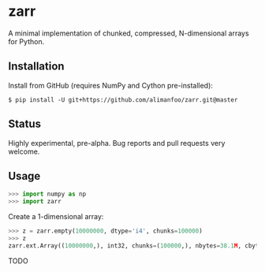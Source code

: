 # zarr

A minimal implementation of chunked, compressed, N-dimensional arrays for 
Python.

## Installation

Install from GitHub (requires NumPy and Cython pre-installed):

```
$ pip install -U git+https://github.com/alimanfoo/zarr.git@master
```

## Status

Highly experimental, pre-alpha. Bug reports and pull requests very welcome.

## Usage

```python
>>> import numpy as np
>>> import zarr
```

Create a 1-dimensional array:

```python
>>> z = zarr.empty(10000000, dtype='i4', chunks=100000)
>>> z
zarr.ext.Array((10000000,), int32, chunks=(100000,), nbytes=38.1M, cbytes=0, cname=blosclz, clevel=5, shuffle=1)
```

TODO
